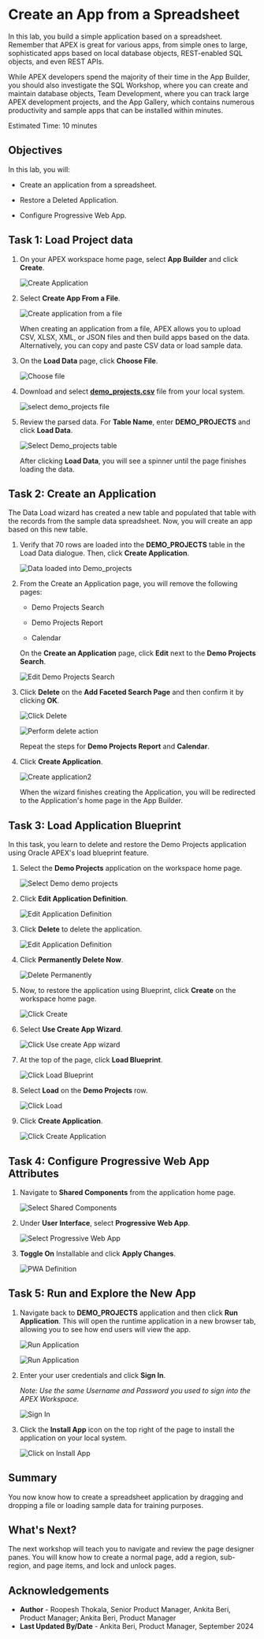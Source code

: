 # Create an App from a Spreadsheet

In this lab, you build a simple application based on a spreadsheet. Remember that APEX is great for various apps, from simple ones to large, sophisticated apps based on local database objects, REST-enabled SQL objects, and even REST APIs.

While APEX developers spend the majority of their time in the App Builder, you should also investigate the SQL Workshop, where you can create and maintain database objects, Team Development, where you can track large APEX development projects, and the App Gallery, which contains numerous productivity and sample apps that can be installed within minutes.

Estimated Time: 10 minutes

## Objectives

In this lab, you will:

- Create an application from a spreadsheet.

- Restore a Deleted Application.

- Configure Progressive Web App.

## Task 1: Load Project data

1. On your APEX workspace home page, select **App Builder** and click **Create**.

    ![Create Application](images/create-app1.png " ")

2. Select **Create App From a File**.

    ![Create application from a file](images/from-a-file.png " ")

    When creating an application from a file, APEX allows you to upload CSV, XLSX, XML, or JSON files and then build apps based on the data. Alternatively, you can copy and paste CSV data or load sample data.

3. On the **Load Data** page, click **Choose File**.

    ![Choose file](images/choose-file.png " ")

4. Download and select [**demo_projects.csv**](files/demo_projects.csv) file from your local system.

    ![select demo_projects file](images/select-demo-projects.png " ")

5. Review the parsed data. For **Table Name**, enter **DEMO_PROJECTS** and click **Load Data**.

    ![Select Demo_projects table](images/new-table-name.png " ")

    After clicking **Load Data**, you will see a spinner until the page finishes loading the data.

## Task 2: Create an Application

The Data Load wizard has created a new table and populated that table with the records from the sample data spreadsheet. Now, you will create an app based on this new table.

1. Verify that 70 rows are loaded into the **DEMO_PROJECTS** table in the Load Data dialogue. Then, click **Create Application**.

    ![Data loaded into Demo_projects](images/data-loaded.png " ")

2. From the Create an Application page, you will remove the following pages:

    - Demo Projects Search

    - Demo Projects Report

    - Calendar

    On the **Create an Application** page, click **Edit** next to the **Demo Projects Search**.

    ![Edit Demo Projects Search](images/delete-pages.png " ")

3. Click **Delete** on the **Add Faceted Search Page** and then confirm it by clicking **OK**.

    ![Click Delete](images/delete-page1.png " ")

    ![Perform delete action](images/delete-page2.png " ")

    Repeat the steps for **Demo Projects Report** and **Calendar**.

4. Click **Create Application**.

    ![Create application2](images/create-application2.png " ")

    When the wizard finishes creating the Application, you will be redirected to the Application's home page in the App Builder.

## Task 3: Load Application Blueprint

In this task, you learn to delete and restore the Demo Projects application using Oracle APEX's load blueprint feature.

1. Select the **Demo Projects** application on the workspace home page.

    ![Select Demo demo projects](images/demo-projects.png " ")

2. Click **Edit Application Definition**.

    ![Edit Application Definition](images/edit-app-definition.png " ")

3. Click **Delete** to delete the application.

    ![Edit Application Definition](images/delete-demo-projects.png " ")

4. Click **Permanently Delete Now**.

    ![Delete Permanently](images/delete-app.png " ")

5. Now, to restore the application using Blueprint, click **Create** on the workspace home page.

    ![Click Create](images/blueprint-create.png " ")

6. Select **Use Create App Wizard**.

    ![Click Use create App wizard](images/blueprint-create-app-wizard.png " ")

7. At the top of the page, click **Load Blueprint**.

    ![Click Load Blueprint](images/load-blueprint.png " ")

8. Select **Load** on the **Demo Projects** row.

    ![Click Load ](images/load-blueprint-button.png " ")

9. Click **Create Application**.

    ![Click Create Application ](images/create-demo-projects.png " ")

## Task 4: Configure Progressive Web App Attributes

1. Navigate to **Shared Components** from the application home page.

    ![Select Shared Components](images/navigate-to-shared-components1.png " ")

2. Under **User Interface**, select **Progressive Web App**.

    ![Select Progressive Web App](images/navigate-to-pwa1.png " ")

3. **Toggle On** Installable and click **Apply Changes**.

    ![PWA Definition](images/navigate-to-pwa.png " ")

## Task 5: Run and Explore the New App

1. Navigate back to **DEMO\_PROJECTS** application and then click **Run Application**. This will open the runtime application in a new browser tab, allowing you to see how end users will view the app.

    ![Run Application](images/run-application2.png " ")

    ![Run Application](images/run-application1.png " ")

2. Enter your user credentials and click **Sign In**.

    *Note: Use the same Username and Password you used to sign into the APEX Workspace.*

    ![Sign In](images/sign-in3.png " ")

3. Click the **Install App** icon on the top right of the page to install the application on your local system.

    ![Click on Install App](images/install-app1.png " ")

## Summary

You now know how to create a spreadsheet application by dragging and dropping a file or loading sample data for training purposes.

## What's Next?

The next workshop will teach you to navigate and review the page designer panes. You will know how to create a normal page, add a region, sub-region, and page items, and lock and unlock pages.

## Acknowledgements

- **Author** -  Roopesh Thokala, Senior Product Manager, Ankita Beri, Product Manager; Ankita Beri, Product Manager
- **Last Updated By/Date** - Ankita Beri, Product Manager, September 2024
